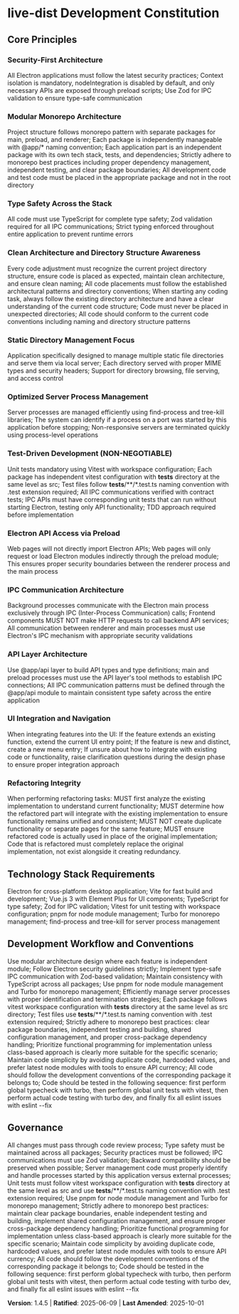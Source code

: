 <!-- 
Sync Impact Report:
- Version change: 1.4.4 → 1.4.5
- Modified principles: Clean Architecture and Directory Structure Awareness
- Added sections: N/A
- Removed sections: N/A
- Templates requiring updates: 
  - ✅ updated: .specify/templates/plan-template.md
  - ✅ updated: .specify/templates/spec-template.md
  - ✅ updated: .specify/templates/tasks-template.md
- Follow-up TODOs: None
-->

# live-dist Development Constitution

## Core Principles

### Security-First Architecture
All Electron applications must follow the latest security practices; Context isolation is mandatory, nodeIntegration is disabled by default, and only necessary APIs are exposed through preload scripts; Use Zod for IPC validation to ensure type-safe communication

### Modular Monorepo Architecture
Project structure follows monorepo pattern with separate packages for main, preload, and renderer; Each package is independently manageable with @app/* naming convention; Each application part is an independent package with its own tech stack, tests, and dependencies; Strictly adhere to monorepo best practices including proper dependency management, independent testing, and clear package boundaries; All development code and test code must be placed in the appropriate package and not in the root directory

### Type Safety Across the Stack
All code must use TypeScript for complete type safety; Zod validation required for all IPC communications; Strict typing enforced throughout entire application to prevent runtime errors

### Clean Architecture and Directory Structure Awareness
Every code adjustment must recognize the current project directory structure, ensure code is placed as expected, maintain clean architecture, and ensure clean naming; All code placements must follow the established architectural patterns and directory conventions; When starting any coding task, always follow the existing directory architecture and have a clear understanding of the current code structure; Code must never be placed in unexpected directories; All code should conform to the current code conventions including naming and directory structure patterns

### Static Directory Management Focus
Application specifically designed to manage multiple static file directories and serve them via local server; Each directory served with proper MIME types and security headers; Support for directory browsing, file serving, and access control

### Optimized Server Process Management
Server processes are managed efficiently using find-process and tree-kill libraries; The system can identify if a process on a port was started by this application before stopping; Non-responsive servers are terminated quickly using process-level operations

### Test-Driven Development (NON-NEGOTIABLE)
Unit tests mandatory using Vitest with workspace configuration; Each package has independent vitest configuration with __tests__ directory at the same level as src; Test files follow __tests__/**/*.test.ts naming convention with .test extension required; All IPC communications verified with contract tests; IPC APIs must have corresponding unit tests that can run without starting Electron, testing only API functionality; TDD approach required before implementation

### Electron API Access via Preload
Web pages will not directly import Electron APIs; Web pages will only request or load Electron modules indirectly through the preload module; This ensures proper security boundaries between the renderer process and the main process

### IPC Communication Architecture
Background processes communicate with the Electron main process exclusively through IPC (Inter-Process Communication) calls; Frontend components MUST NOT make HTTP requests to call backend API services; All communication between renderer and main processes must use Electron's IPC mechanism with appropriate security validations

### API Layer Architecture
Use @app/api layer to build API types and type definitions; main and preload processes must use the API layer's tool methods to establish IPC connections; All IPC communication patterns must be defined through the @app/api module to maintain consistent type safety across the entire application

### UI Integration and Navigation
When integrating features into the UI: If the feature extends an existing function, extend the current UI entry point; If the feature is new and distinct, create a new menu entry; If unsure about how to integrate with existing code or functionality, raise clarification questions during the design phase to ensure proper integration approach

### Refactoring Integrity
When performing refactoring tasks: MUST first analyze the existing implementation to understand current functionality; MUST determine how the refactored part will integrate with the existing implementation to ensure functionality remains unified and consistent; MUST NOT create duplicate functionality or separate pages for the same feature; MUST ensure refactored code is actually used in place of the original implementation; Code that is refactored must completely replace the original implementation, not exist alongside it creating redundancy.

## Technology Stack Requirements

Electron for cross-platform desktop application; Vite for fast build and development; Vue.js 3 with Element Plus for UI components; TypeScript for type safety; Zod for IPC validation; Vitest for unit testing with workspace configuration; pnpm for node module management; Turbo for monorepo management; find-process and tree-kill for server process management

## Development Workflow and Conventions

Use modular architecture design where each feature is independent module; Follow Electron security guidelines strictly; Implement type-safe IPC communication with Zod-based validation; Maintain consistency with TypeScript across all packages; Use pnpm for node module management and Turbo for monorepo management; Efficiently manage server processes with proper identification and termination strategies; Each package follows vitest workspace configuration with __tests__ directory at the same level as src directory; Test files use __tests__/**/*.test.ts naming convention with .test extension required; Strictly adhere to monorepo best practices: clear package boundaries, independent testing and building, shared configuration management, and proper cross-package dependency handling; Prioritize functional programming for implementation unless class-based approach is clearly more suitable for the specific scenario; Maintain code simplicity by avoiding duplicate code, hardcoded values, and prefer latest node modules with tools to ensure API currency; All code should follow the development conventions of the corresponding package it belongs to; Code should be tested in the following sequence: first perform global typecheck with turbo, then perform global unit tests with vitest, then perform actual code testing with turbo dev, and finally fix all eslint issues with eslint --fix

## Governance

All changes must pass through code review process; Type safety must be maintained across all packages; Security practices must be followed; IPC communications must use Zod validation; Backward compatibility should be preserved when possible; Server management code must properly identify and handle processes started by this application versus external processes; Unit tests must follow vitest workspace configuration with __tests__ directory at the same level as src and use __tests__/**/*.test.ts naming convention with .test extension required; Use pnpm for node module management and Turbo for monorepo management; Strictly adhere to monorepo best practices: maintain clear package boundaries, enable independent testing and building, implement shared configuration management, and ensure proper cross-package dependency handling; Prioritize functional programming for implementation unless class-based approach is clearly more suitable for the specific scenario; Maintain code simplicity by avoiding duplicate code, hardcoded values, and prefer latest node modules with tools to ensure API currency; All code should follow the development conventions of the corresponding package it belongs to; Code should be tested in the following sequence: first perform global typecheck with turbo, then perform global unit tests with vitest, then perform actual code testing with turbo dev, and finally fix all eslint issues with eslint --fix

**Version**: 1.4.5 | **Ratified**: 2025-06-09 | **Last Amended**: 2025-10-01
